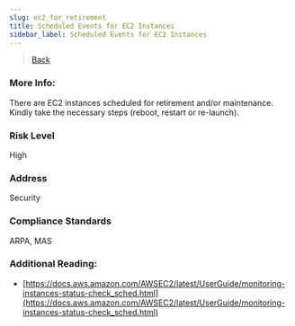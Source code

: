 ```yaml
---
slug: ec2_for_retirement
title: Scheduled Events for EC2 Instances
sidebar_label: Scheduled Events for EC2 Instances
---
```

> [Back](../../ec2monitoring)

### More Info:
There are EC2 instances scheduled for retirement and/or maintenance. Kindly take the necessary steps (reboot, restart or re-launch).

### Risk Level
High

### Address
Security

### Compliance Standards
ARPA, MAS

### Additional Reading:
- [https://docs.aws.amazon.com/AWSEC2/latest/UserGuide/monitoring-instances-status-check_sched.html](https://docs.aws.amazon.com/AWSEC2/latest/UserGuide/monitoring-instances-status-check_sched.html) 
